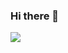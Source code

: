### Hi there 👋
<img src="https://capsule-render.vercel.app/api?type=waving&color=auto&height=200&section=header&text=heesu GitHub!&fontSize=90" />
<!--
**heesus2/heesus2** is a ✨ _special_ ✨ repository because its `README.md` (this file) appears on your GitHub profile.

Here are some ideas to get you started:

- 🔭 I’m currently working on ...
- 🌱 I’m currently learning ...
- 👯 I’m looking to collaborate on ...
- 🤔 I’m looking for help with ...
- 💬 Ask me about ...
- 📫 How to reach me: ...
- 😄 Pronouns: ...
- ⚡ Fun fact: ...
-->
